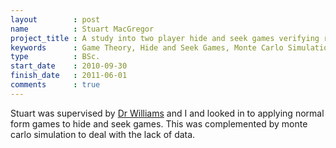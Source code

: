```yaml
---
layout        : post
name          : Stuart MacGregor
project_title : A study into two player hide and seek games verifying results from game theory using monte carlo simulation, with a particular application to anti-submarine warfare
keywords      : Game Theory, Hide and Seek Games, Monte Carlo Simulation
type          : BSc.
start_date    : 2010-09-30
finish_date   : 2011-06-01
comments      : true
---
```


Stuart was supervised by [Dr Williams](http://www.cardiff.ac.uk/maths/contactsandpeople/profiles/williamsje.html) and I and looked in to applying normal form games to hide and seek games. This was complemented by monte carlo simulation to deal with the lack of data.
